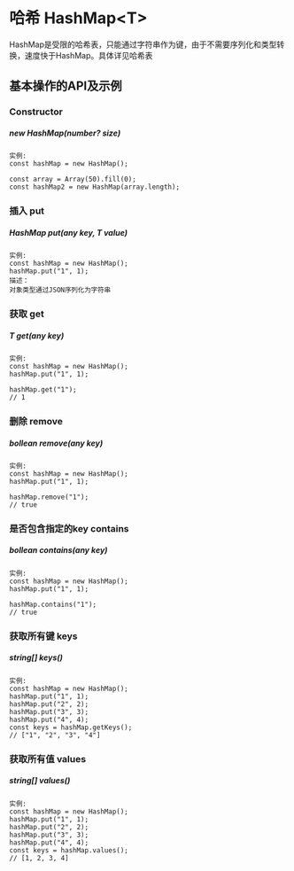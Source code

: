 # 哈希 HashMap\<T>
HashMap是受限的哈希表，只能通过字符串作为键，由于不需要序列化和类型转换，速度快于HashMap。具体详见哈希表

## 基本操作的API及示例

### Constructor
##### new HashMap(number? size)
``` text
实例:
const hashMap = new HashMap();

const array = Array(50).fill(0);
const hashMap2 = new HashMap(array.length);
```

### 插入 put
##### HashMap put(any key, T value)
``` text
实例:
const hashMap = new HashMap();
hashMap.put("1", 1);
描述：
对象类型通过JSON序列化为字符串
```

### 获取 get
##### T get(any key)
``` text
实例:
const hashMap = new HashMap();
hashMap.put("1", 1);

hashMap.get("1");
// 1
```
### 删除 remove
##### bollean remove(any key)
``` text
实例:
const hashMap = new HashMap();
hashMap.put("1", 1);

hashMap.remove("1");
// true
```

### 是否包含指定的key contains
##### bollean contains(any key)
``` text
实例:
const hashMap = new HashMap();
hashMap.put("1", 1);

hashMap.contains("1");
// true
```

### 获取所有键  keys
##### string[] keys()
``` text
实例:
const hashMap = new HashMap();
hashMap.put("1", 1);
hashMap.put("2", 2);
hashMap.put("3", 3);
hashMap.put("4", 4);
const keys = hashMap.getKeys();
// ["1", "2", "3", "4"]
```


### 获取所有值  values
##### string[] values()
``` text
实例:
const hashMap = new HashMap();
hashMap.put("1", 1);
hashMap.put("2", 2);
hashMap.put("3", 3);
hashMap.put("4", 4);
const keys = hashMap.values();
// [1, 2, 3, 4]
```